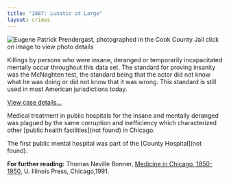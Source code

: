 ```yaml
---
title: "1887: Lunatic at Large"
layout: crimes
---
```


![Eugene Patrick Prendergast, photographed in the Cook County Jail]()
click on image to view photo details

Killings by persons who were insane, deranged or temporarily incapacitated mentally occur throughout this data set. The standard for proving insanity was the McNaghten test, the standard being that the actor did not know what he was doing or did not know that it was wrong. This standard is still used in most American jurisdictions today.

[View case details...](/database/899/)

Medical treatment in public hospitals for the insane and mentally deranged was plagued by the same corruption and inefficiency which characterized other [public health facilities](not found) in Chicago.

The first public mental hospital was part of the [County Hospital](not found).

**For further reading:**
   Thomas Neville Bonner, [Medicine in Chicago, 1850-1950](https://www.amazon.com/exec/obidos/tg/detail/-/0252017609/qid=1086273604/sr=1-1/ref=sr_1_1/104-5698753-1575148?v=glance&s=books), U. Illinois Press, Chicago,1991.
